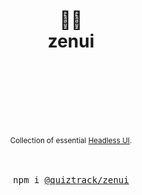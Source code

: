 <div align="center">
  <h1>
    <br/>
    <br/>
    <br/>
    🧘‍♀️
    <br />
    zenui
    <br />
    <br />
    <br />
    <br />
  </h1>
  <sup>
    <br />
    Collection of essential <a href="https://headlessui.com/">Headless UI</a>.</em>
    <br />
  </sup>
  <br />
  <br />
  <pre>npm i <a href="https://www.npmjs.com/package/@quiztrack/zenui">@quiztrack/zenui</a></pre>
  <br />
  <br />
  <br />
  <br />
  <br />
</div>
